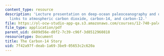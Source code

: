 ```yaml
---
content_type: resource
description: 'Lecture presentation on deep-ocean paleoceanography and ocean chemistry:
  links to atmospheric carbon dioxide, carbon-14, and carbon-12.'
file: https://ol-ocw-studio-app-qa.s3.amazonaws.com/courses/12-740-paleoceanography-spring-2008/7f42a97fdeab1a693be905653c2c620a_lec09a_slide.pdf
file_type: application/pdf
parent_uid: d409d56e-d0f2-7c39-c96f-3d8512960818
resourcetype: Document
title: The Carbon-14 Story
uid: 7f42a97f-deab-1a69-3be9-05653c2c620a
---
```


